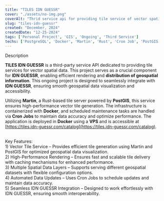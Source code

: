 ```yaml
---
title: "TILES IDN GUESSR"
cover: "./assets/no-img.png"
coverAlt: "Thrid service api for providing tile service of vector spatial data"
slug: "tiles-idn-guessr"
created: "December, 2024"
createdDate: "12-25-2024"
tags: ['Personal Project', 'GIS', 'Ongoing', 'Third Service']
techs: ['PostgreSQL', 'Docker', 'Martin', 'Rust', 'Cron Job', 'PostGIS']
---
```


<div class="text-2xl font-semibold mb-2">Description</div>

**TILES IDN GUESSR** is a third-party service API dedicated to providing tile services for vector spatial data. This project serves as a crucial component for **IDN GUESSR**, enabling efficient rendering and **distribution of geospatial information**. This ongoing project is designed to seamlessly integrate with **IDN GUESSR**, ensuring smooth geospatial data visualization and accessibility.

Utilizing **Martin**, a Rust-based tile server powered by **PostGIS**, this service ensures high-performance vector tile generation. The infrastructure is containerized with **Docker**, and scheduled maintenance tasks are handled via **Cron Jobs** to maintain data accuracy and optimize performance. The application is deployed in **Docker** using a **VPS** and is accessible at <span class="underline underline-offset-1 font-semibold">[https://tiles.idn-guessr.com/catalog](https://tiles.idn-guessr.com/catalog)</span>.

<br/>
<div class="text-2xl font-semibold mb-2">Key Features: </div>

<div>
1) Vector Tile Service – Provides efficient tile generation using Martin and PostGIS for optimized geospatial data visualization. <br/>
2) High-Performance Rendering – Ensures fast and scalable tile delivery with caching mechanisms for enhanced performance. <br/>
3) Multiple Spatial Data Layers – Supports serving different geospatial datasets with flexible configuration options. <br/>
4) Automated Data Updates – Uses Cron Jobs to schedule updates and maintain data accuracy. <br/>
5) Seamless IDN GUESSR Integration – Designed to work effortlessly with IDN GUESSR, ensuring smooth interoperability. <br/>
</div>


